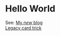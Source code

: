 <h1>Hello World</h1>
See: <a href="https://andichristblog.wordpress.com">My <i>new</i> blog</a>
<br/>
<a href="http://andichrist.github.io/criscreco/index.html">Legacy card trick</a>
